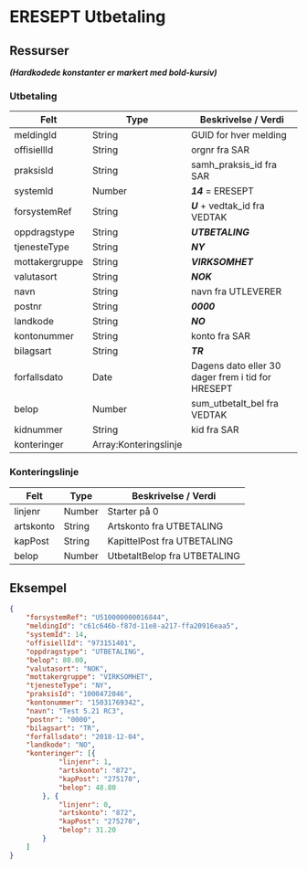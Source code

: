 # ERESEPT Utbetaling

## Ressurser
_**(Hardkodede konstanter er markert med bold-kursiv)**_
### Utbetaling
Felt | Type | Beskrivelse / Verdi
-----|------ |-------------------
meldingId | String | GUID for hver melding
offisiellId |String | orgnr fra SAR 
praksisId | String | samh_praksis_id fra SAR
systemId | Number | _**14**_ = ERESEPT
forsystemRef|String| _**U**_ + vedtak_id fra VEDTAK
oppdragstype|String| _**UTBETALING**_
tjenesteType|String| _**NY**_
mottakergruppe|String| _**VIRKSOMHET**_
valutasort|String| **_NOK_**
navn | String | navn fra UTLEVERER 
postnr | String| _**0000**_
landkode | String | _**NO**_
kontonummer | String | konto fra SAR
bilagsart | String | _**TR**_
forfallsdato | Date| Dagens dato eller 30 dager frem i tid for HRESEPT 
belop | Number | sum_utbetalt_bel fra VEDTAK
kidnummer | String | kid fra SAR
konteringer | Array:Konteringslinje |

### Konteringslinje
Felt | Type | Beskrivelse / Verdi
-----|----- |--------------------
linjenr | Number | Starter på 0
artskonto | String | Artskonto fra UTBETALING
kapPost | String | KapittelPost fra UTBETALING
belop | Number | UtbetaltBelop fra UTBETALING
 


## Eksempel

```json
{
	"forsystemRef": "U510000000016844",
	"meldingId": "c61c646b-f87d-11e8-a217-ffa20916eaa5",
	"systemId": 14,
	"offisiellId": "973151401",
	"oppdragstype": "UTBETALING",
	"belop": 80.00,
	"valutasort": "NOK",
	"mottakergruppe": "VIRKSOMHET",
	"tjenesteType": "NY",
	"praksisId": "1000472046",
	"kontonummer": "15031769342",
	"navn": "Test 5.21 RC3",
	"postnr": "0000",
	"bilagsart": "TR",
	"forfallsdato": "2018-12-04",
	"landkode": "NO",
	"konteringer": [{
			"linjenr": 1,
			"artskonto": "872",
			"kapPost": "275170",
			"belop": 48.80
		}, {
			"linjenr": 0,
			"artskonto": "872",
			"kapPost": "275270",
			"belop": 31.20
		}
	]
}
```

